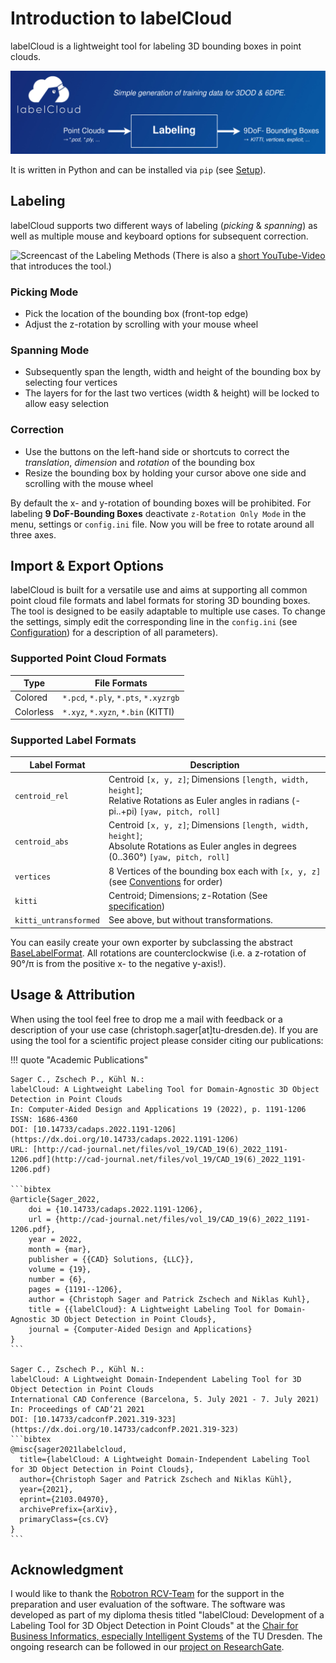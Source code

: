 # Introduction to labelCloud

labelCloud is a lightweight tool for labeling 3D bounding boxes in point clouds.

![Overview of the Labeling Tool](assets/io_overview.png)

It is written in Python and can be installed via `pip` (see [Setup](setup.md)).

## Labeling
labelCloud supports two different ways of labeling (*picking* & *spanning*) as well as multiple mouse and keyboard options for subsequent correction.

![Screencast of the Labeling Methods](assets/screencast_small.gif)
(There is also a [short YouTube-Video](https://www.youtube.com/watch?v=8GF9n1WeR8A) that introduces the tool.)

### Picking Mode

* Pick the location of the bounding box (front-top edge)
* Adjust the z-rotation by scrolling with your mouse wheel

### Spanning Mode

* Subsequently span the length, width and height of the bounding box by selecting four vertices
* The layers for for the last two vertices (width & height) will be locked to allow easy selection

### Correction

* Use the buttons on the left-hand side or shortcuts to correct the *translation*, *dimension* and *rotation* of the bounding box
* Resize the bounding box by holding your cursor above one side and scrolling with the mouse wheel

By default the x- and y-rotation of bounding boxes will be prohibited.
For labeling **9 DoF-Bounding Boxes** deactivate `z-Rotation Only Mode` in the menu, settings or `config.ini` file.
Now you will be free to rotate around all three axes.

## Import & Export Options
labelCloud is built for a versatile use and aims at supporting all common point cloud file formats and label formats for storing 3D bounding boxes.
The tool is designed to be easily adaptable to multiple use cases. To change the settings, simply edit the corresponding line in the `config.ini` (see [Configuration](configuration.md)) for a description of all parameters).

### Supported Point Cloud Formats

| Type      | File Formats                          |
| --------- | ------------------------------------- |
| Colored   | `*.pcd`, `*.ply`, `*.pts`, `*.xyzrgb` |
| Colorless | `*.xyz`, `*.xyzn`, `*.bin` (KITTI)    |

### Supported Label Formats

| Label Format          | Description                                                                                                                                                    |
| --------------------- | -------------------------------------------------------------------------------------------------------------------------------------------------------------- |
| `centroid_rel`        | Centroid `[x, y, z]`; Dimensions `[length, width, height]`; <br> Relative Rotations as Euler angles in radians (-pi..+pi) `[yaw, pitch, roll]`                 |
| `centroid_abs`        | Centroid `[x, y, z]`; Dimensions `[length, width, height]`; <br> Absolute Rotations as Euler angles in degrees (0..360°) `[yaw, pitch, roll]`                  |
| `vertices`            | 8 Vertices of the bounding box each with `[x, y, z]` (see [Conventions](conventions.md) for order) |
| `kitti`               | Centroid; Dimensions; z-Rotation (See [specification](https://github.com/bostondiditeam/kitti/blob/master/resources/devkit_object/readme.txt))                 |
| `kitti_untransformed` | See above, but without transformations.                                                                                                                        |

You can easily create your own exporter by subclassing the abstract [BaseLabelFormat](https://github.com/ch-sa/labelCloud/blob/master/labelCloud/label_formats/base.py#L10).
All rotations are counterclockwise (i.e. a z-rotation of 90°/π is from the positive x- to the negative y-axis!).



## Usage & Attribution
When using the tool feel free to drop me a mail with feedback or a description of your use case (christoph.sager[at]tu-dresden.de).
If you are using the tool for a scientific project please consider citing our publications:


!!! quote "Academic Publications"

    Sager C., Zschech P., Kühl N.:
    labelCloud: A Lightweight Labeling Tool for Domain-Agnostic 3D Object Detection in Point Clouds
    In: Computer-Aided Design and Applications 19 (2022), p. 1191-1206
    ISSN: 1686-4360
    DOI: [10.14733/cadaps.2022.1191-1206](https://dx.doi.org/10.14733/cadaps.2022.1191-1206)
    URL: [http://cad-journal.net/files/vol_19/CAD_19(6)_2022_1191-1206.pdf](http://cad-journal.net/files/vol_19/CAD_19(6)_2022_1191-1206.pdf)
    
    ```bibtex
    @article{Sager_2022,
        doi = {10.14733/cadaps.2022.1191-1206},
        url = {http://cad-journal.net/files/vol_19/CAD_19(6)_2022_1191-1206.pdf},
        year = 2022,
        month = {mar},
        publisher = {{CAD} Solutions, {LLC}},
        volume = {19},
        number = {6},
        pages = {1191--1206},
        author = {Christoph Sager and Patrick Zschech and Niklas Kuhl},
        title = {{labelCloud}: A Lightweight Labeling Tool for Domain-Agnostic 3D Object Detection in Point Clouds},
        journal = {Computer-Aided Design and Applications}
    }
    ```

    Sager C., Zschech P., Kühl N.:
    labelCloud: A Lightweight Domain-Independent Labeling Tool for 3D Object Detection in Point Clouds
    International CAD Conference (Barcelona, 5. July 2021 - 7. July 2021)
    In: Proceedings of CAD’21 2021
    DOI: [10.14733/cadconfP.2021.319-323](https://dx.doi.org/10.14733/cadconfP.2021.319-323)
    ```bibtex
    @misc{sager2021labelcloud,
      title={labelCloud: A Lightweight Domain-Independent Labeling Tool for 3D Object Detection in Point Clouds}, 
      author={Christoph Sager and Patrick Zschech and Niklas Kühl},
      year={2021},
      eprint={2103.04970},
      archivePrefix={arXiv},
      primaryClass={cs.CV}
    }
    ```

## Acknowledgment
I would like to thank the [Robotron RCV-Team](https://www.robotron.de/rcv) for the support in the preparation and user evaluation of the software.
The software was developed as part of my diploma thesis titled "labelCloud: Development of a Labeling Tool for 3D Object Detection in Point Clouds" at the [Chair for Business Informatics, especially Intelligent Systems](https://tu-dresden.de/bu/wirtschaft/winf/isd) of the TU Dresden. The ongoing research can be followed in our [project on ResearchGate](https://www.researchgate.net/project/Development-of-a-Point-Cloud-Labeling-Tool-to-Generate-Training-Data-for-3D-Object-Detection-and-6D-Pose-Estimation).
